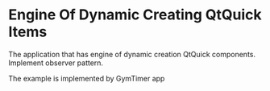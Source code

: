 # Engine Of Dynamic Creating QtQuick Items
The application that has engine of dynamic creation QtQuick components. Implement observer pattern.

The example is implemented by GymTimer app
